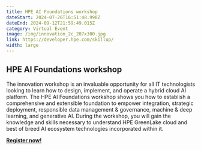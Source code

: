 ```yaml
---
title: HPE AI Foundations workshop
dateStart: 2024-07-26T16:51:48.998Z
dateEnd: 2024-09-12T21:59:49.015Z
category: Virtual Event
image: /img/innovation_2c_207x300.jpg
link: https://developer.hpe.com/skillup/
width: large
---
```

## HPE AI Foundations workshop

The innovation workshop is an invaluable opportunity for all IT technologists looking to learn how to design, implement, and operate a hybrid cloud AI platform. The HPE AI Foundations workshop shows you how to establish a comprehensive and extensible foundation to empower integration, strategic deployment, responsible data management & governance, machine & deep learning, and generative AI. During the workshop, you will gain the knowledge and skills necessary to understand HPE GreenLake cloud and best of breed AI ecosystem technologies incorporated within it.

[**Register now!**](https://developer.hpe.com/skillup/)
